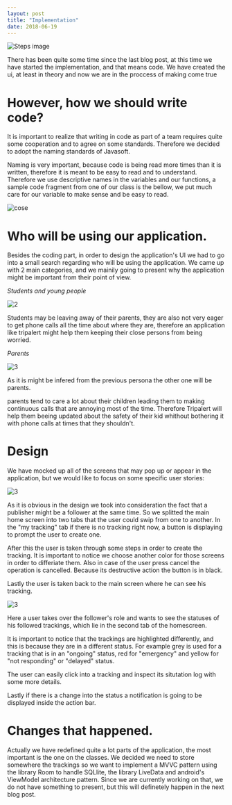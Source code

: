 ```yaml
---
layout: post
title: "Implementation"
date: 2018-06-19
---
```


![Steps image]({{site.baseurl}}/images/implementation/intro.jpg "Steps towards the first stable release")
 
There has been quite some time since the last blog post, at this time we have started the implementation, and that means code. We have created the ui, at least in theory and now we are in the proccess of making come true 

# However, how we should write code?  
It is important to realize that writing in code as part of a team requires quite some cooperation and to agree on some standards. Therefore we decided to adopt the naming standards of Javasoft. 

Naming is very important, because code is being read more times than it is written, therefore it is meant to be easy to read and to understand. Therefore we use descriptive names in the variables and our functions, a sample code fragment from one of our class is the bellow, we put much care for our variable to make sense and be easy to read.

![cose]({{site.baseurl}}/images/implementation/2.jpg " ")
 
# Who will be using our application.

Besides the coding part, in order to design the application's UI we had to go into a small search regarding who will be using the application. We came up with 2 main categories, and we mainily going to present why the application might be important from their point of view.

*Students and young people*

![2]({{site.baseurl}}/images/implementation/3.jpg " ")

Students may be leaving away of their parents, they are also not very eager to get phone calls all the time about where they are, therefore an application like tripalert might help them keeping their close persons from being worried. 

*Parents*

![3]({{site.baseurl}}/images/implementation/4.jpg " ")

As it is might be infered from the previous persona the other one will be parents. 

parents tend to care a lot about their children leading them to making continuous calls that are annoying most of the time. Therefore Tripalert will help them beeing updated about the safety of their kid whithout bothering it with phone calls at times that they shouldn't. 

# Design

We have mocked up all of the screens that may pop up or appear in the application, but we would like to focus on some specific user stories:

![3]({{site.baseurl}}/images/implementation/5.jpg " ")

As it is obvious in the design we took into consideration the fact that a publisher might be a follower at the same time. So we splitted the main home screen into two tabs that the user could swip from one to another. In the "my tracking" tab if there is no tracking right now, a button is displaying to prompt the user to create one. 

After this the user is taken through some steps in order to create the tracking. It is important to notice we choose another color for those screens in order to differiate them. Also in case of the user press cancel the operation is cancelled. Because its destructive action the button is in black. 

Lastly the user is taken back to the main screen where he can see his tracking.

![3]({{site.baseurl}}/images/implementation/6.jpg " ")

Here a user takes over the follower's role and wants to see the statuses of his followed trackings, which lie in the second tab of the homescreen. 

It is important to notice that the trackings are highlighted differently, and this is because they are in a different status. For example grey is used for a tracking that is in an "ongoing" status, red for "emergency" and yellow for "not responding" or "delayed" status. 

The user can easily click into a tracking and inspect its situtation log with some more details.

Lastly if there is a change into the status a notification is going to be displayed inside the action bar.

# Changes that happened.

Actually we have redefined quite a lot parts of the application, the most important is the one on the classes. We decided we need to store somewhere the trackings so we want to implement a MVVC pattern using the library Room to handle SQLlite, the library LiveData and android's ViewModel architecture pattern. Since we are currently working on that, we do not have something to present, but this will definetely happen in the next blog post.






